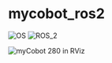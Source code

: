 # mycobot_ros2 #
![OS](https://img.shields.io/ubuntu/v/ubuntu-wallpapers/noble)
![ROS_2](https://img.shields.io/ros/v/jazzy/rclcpp)

![myCobot 280 in RViz](yahboom_rosmaster_description/doc/mycobot-rviz.jpg)
